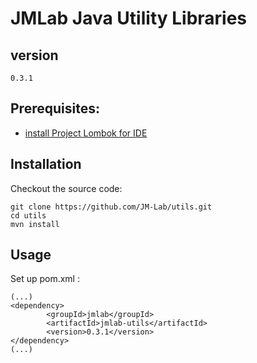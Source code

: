 JMLab Java Utility Libraries
============================
## version
	0.3.1

## Prerequisites:
* [install Project Lombok for IDE](https://projectlombok.org/download.html)

## Installation

Checkout the source code:

    git clone https://github.com/JM-Lab/utils.git
    cd utils
    mvn install

## Usage
Set up pom.xml :

    (...)
    <dependency>
			<groupId>jmlab</groupId>
			<artifactId>jmlab-utils</artifactId>
			<version>0.3.1</version>
	</dependency>
    (...)
